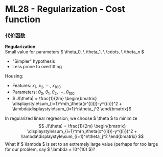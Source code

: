# ML28 - Regularization - Cost function

### 代价函数

**Regularization**.  
Small value for parameters $ \theta_0, \ \theta_1, \ \cdots, \ \theta_n $
- "Simpler" hypothesis
- Less prone to overfitting

Housing:
- Features: $x_1, \ x_2, \ \cdots, \ x_100$
- Parameters: $\theta_0, \ \theta_1, \ \theta_2, \ \cdots, \ \theta_100$
- $ J(\theta) = \frac{1}{2m} \begin{bmatrix} \displaystyle\sum_{i=1}^m(h_\theta(x^{(i)})-y^{(i)})^2 + \lambda\displaystyle\sum_{i=1}^n\theta_j^2 \end{bmatrix}$

In regularized linear regression, we choose $ \theta $ to minimize
$$
 J(\theta) = \frac{1}{2m} \begin{bmatrix} \displaystyle\sum_{i=1}^m(h_\theta(x^{(i)})-y^{(i)})^2 + \lambda\displaystyle\sum_{i=1}^n\theta_j^2 \end{bmatrix}
$$
What if $ \lambda $ is set to an extremely large value (perhaps for too large for our problem, say $ \lambda = 10^{10} $)?

